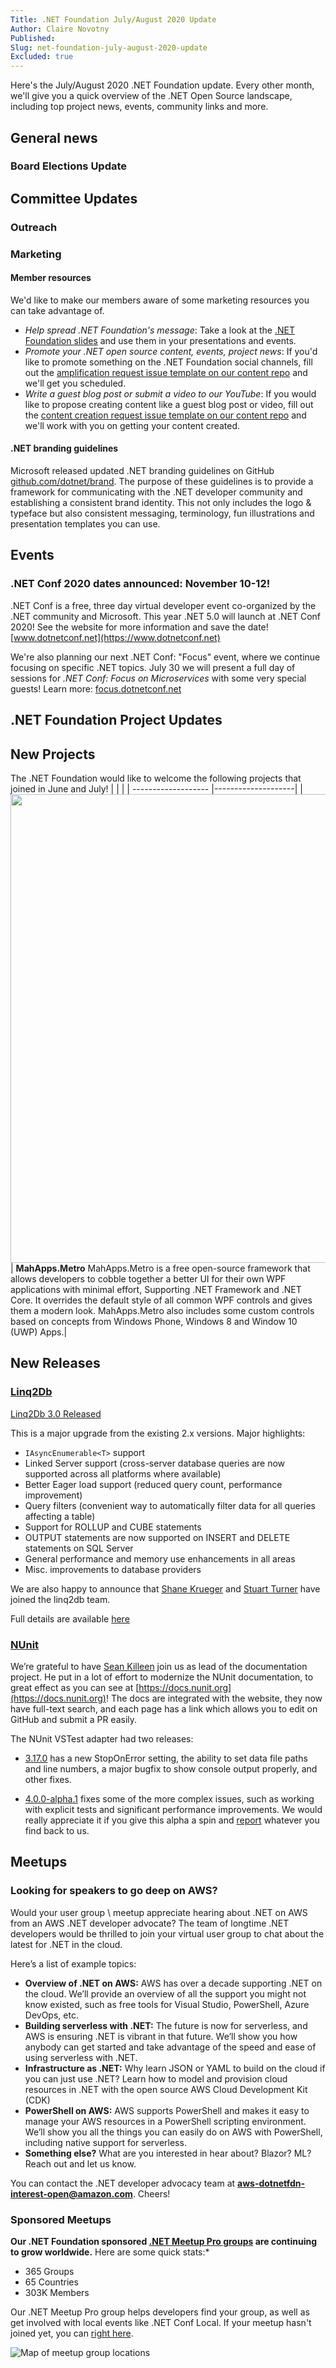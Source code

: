```yaml
---
Title: .NET Foundation July/August 2020 Update
Author: Claire Novotny
Published: 
Slug: net-foundation-july-august-2020-update
Excluded: true
---
```

Here's the July/August 2020 .NET Foundation update. Every other month, we'll give you a quick overview of the .NET Open Source landscape, including top project news, events, community links and more.

## General news

### Board Elections Update


## Committee Updates

### Outreach


### Marketing


#### Member resources
We'd like to make our members aware of some marketing resources you can take advantage of.

- *Help spread .NET Foundation's message*: Take a look at the [.NET Foundation slides](https://dotnetfoundation.sharepoint.com/:p:/s/Marketing/EbxGONyybLRMoe6MgPNUEi4BdDuEWNLmdfV_s8INO9nWTw?e=mImEov) and use them in your presentations and events.
- *Promote your .NET open source content, events, project news*: If you'd like to promote something on the .NET Foundation social channels, fill out the [amplification request issue template on our content repo](https://github.com/dotnet-foundation/content/issues/new?assignees=&labels=&template=content-amplification-request.md&title=%5BAMPLIFICATION%5D+-+Title) and we'll get you scheduled.
- *Write a guest blog post or submit a video to our YouTube*: If you would like to propose creating content like a guest blog post or video, fill out the [content creation request issue template on our content repo](https://github.com/dotnet-foundation/content/issues/new?assignees=&labels=&template=content-creation-request.md&title=%5BCREATION%5D+-+Title) and we'll work with you on getting your content created.

#### .NET branding guidelines
Microsoft released updated .NET branding guidelines on GitHub [github.com/dotnet/brand](https://github.com/dotnet/brand). The purpose of these guidelines is to provide a framework for communicating with the .NET developer community and establishing a consistent brand identity. This not only includes the logo & typeface but also consistent messaging, terminology, fun illustrations and presentation templates you can use. 

## Events



### .NET Conf 2020 dates announced: November 10-12!
.NET Conf is a free, three day virtual developer event co-organized by the .NET community and Microsoft. This year .NET 5.0 will launch at .NET Conf 2020! See the website for more information and save the date! [www.dotnetconf.net](https://www.dotnetconf.net)

We're also planning our next .NET Conf: "Focus" event, where we continue focusing on specific .NET topics. July 30 we will present a full day of sessions for *.NET Conf: Focus on Microservices* with some very special guests! Learn more: [focus.dotnetconf.net](https://focus.dotnetconf.net)

## .NET Foundation Project Updates





## New Projects

The .NET Foundation would like to welcome the following projects that joined in June and July!
|                     |                    |
| ------------------- |--------------------|
| <img width="750px" src="https://user-images.githubusercontent.com/1334951/87341392-6ac11f00-c4fe-11ea-8442-e6068f16ba31.png" width="750px"> | **MahApps.Metro**  MahApps.Metro is a free open-source framework that allows developers to cobble together a better UI for their own WPF applications with minimal effort, Supporting .NET Framework and .NET Core. It overrides the default style of all common WPF controls and gives them a modern look. MahApps.Metro also includes some custom controls based on concepts from Windows Phone, Windows 8 and Window 10 (UWP) Apps.|

## New Releases

### [Linq2Db](https://github.com/linq2db/linq2db)

[Linq2Db 3.0 Released](https://github.com/linq2db/linq2db/wiki/Release-Notes-3.0.0)

This is a major upgrade from the existing 2.x versions. Major highlights:
* `IAsyncEnumerable<T>` support
* Linked Server support (cross-server database queries are now supported across all platforms where available)
* Better Eager load support (reduced query count, performance improvement)
* Query filters (convenient way to automatically filter data for all queries affecting a table)
* Support for ROLLUP and CUBE statements 
* OUTPUT statements are now supported on INSERT and DELETE statements on SQL Server
* General performance and memory use enhancements in all areas
* Misc. improvements to database providers

We are also happy to announce that [Shane Krueger](https://github.com/Shane32) and [Stuart Turner](https://github.com/viceroypenguin) have joined the linq2db team.

Full details are available [here](https://github.com/linq2db/linq2db/wiki/Release-Notes-3.0.0)

### [NUnit](https://nunit.org)

We’re grateful to have [Sean Killeen](https://seankilleen.com/) join us as lead of the documentation project. He put in a lot of effort to modernize the NUnit documentation, to great effect as you can see at [https://docs.nunit.org](https://docs.nunit.org)! The docs are integrated with the website, they now have full-text search, and each page has a link which allows you to edit on GitHub and submit a PR easily.

The NUnit VSTest adapter had two releases:

- [3.17.0](https://docs.nunit.org/articles/vs-test-adapter/Adapter-Release-Notes.html#nunit3-test-adapter-for-visual-studio---version-3170---july-11-2020) has a new StopOnError setting, the ability to set data file paths and line numbers, a major bugfix to show console output properly, and other fixes.

- [4.0.0-alpha.1](https://docs.nunit.org/articles/vs-test-adapter/Adapter-Release-Notes.html#nunit3-test-adapter-for-visual-studio---version-400-alpha1---july-12-2020) fixes some of the more complex issues, such as working with explicit tests and significant performance improvements. We would really appreciate it if you give this alpha a spin and [report](https://github.com/nunit/nunit3-vs-adapter/issues) whatever you find back to us.

## Meetups

### Looking for speakers to go deep on AWS?

Would your user group \ meetup appreciate hearing about .NET on AWS from an AWS .NET developer advocate? The team of longtime .NET developers would be thrilled to join your virtual user group to chat about the latest for .NET in the cloud. 

Here’s a list of example topics:
- **Overview of .NET on AWS:** AWS has over a decade supporting .NET on the cloud. We’ll provide an overview of all the support you might not know existed, such as free tools for Visual Studio, PowerShell, Azure DevOps, etc.
- **Building serverless with .NET:** The future is now for serverless, and AWS is ensuring .NET is vibrant in that future. We’ll show you how anybody can get started and take advantage of the speed and ease of using serverless with .NET.
- **Infrastructure as .NET:** Why learn JSON or YAML to build on the cloud if you can just use .NET? Learn how to model and provision cloud resources in .NET with the open source AWS Cloud Development Kit (CDK)
- **PowerShell on AWS:** AWS supports PowerShell and makes it easy to manage your AWS resources in a PowerShell scripting environment. We’ll show you all the things you can easily do on AWS with PowerShell, including native support for serverless. 
- **Something else?** What are you interested in hear about? Blazor? ML? Reach out and let us know.

You can contact the .NET developer advocacy team at **[aws-dotnetfdn-interest-open@amazon.com](mailto://aws-dotnetfdn-interest-open@amazon.com)**. Cheers!

### Sponsored Meetups
**Our .NET Foundation sponsored [.NET Meetup Pro groups](https://www.meetup.com/pro/dotnet) are continuing to grow worldwide.** Here are some quick stats:*
* 365 Groups
* 65 Countries
*	303K Members

Our .NET Meetup Pro group helps developers find your group, as well as get involved with local events like .NET Conf Local. If your meetup hasn't joined yet, you can [right here](https://aka.ms/add-dotnet-meetup).

![Map of meetup group locations](https://user-images.githubusercontent.com/1427284/74241694-64015800-4c91-11ea-9431-736bc05717a0.png)
